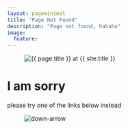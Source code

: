 ```yaml
---
layout: pageminimal
title: "Page Not Found"
description: "Page not found, hahaha"
image:
  feature: 
---  
```

<figure>
<img src="{{ site.url }}/images/404.jpg" alt="{{ page.title }} at {{ site.title }}">
</figure>
<div class="text-center">
<h1>I am sorry</h1>
<p>please try one of the links below instead</p>
</div>

<figure>
<img src="{{ site.url }}/images/bg-arrow.png" alt="down-arrow">
</figure>
